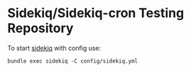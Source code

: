 # Sidekiq/Sidekiq-cron Testing Repository

To start [sidekiq](https://github.com/mperham/sidekiq) with config use:

`bundle exec sidekiq -C config/sidekiq.yml`

